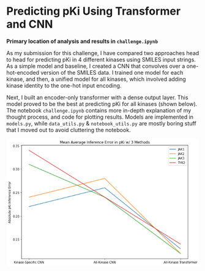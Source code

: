 # Predicting pKi Using Transformer and CNN

**Primary location of analysis and results in `challenge.ipynb`**

As my submission for this challenge, I have compared two approaches head to head for predicting pKi in 4 different kinases using SMILES input strings. As a simple model and baseline, I created a CNN that convolves over a one-hot-encoded version of the SMILES data. I trained one model for each kinase, and then, a unified model for all kinases, which involved adding kinase identity to the one-hot input encoding.     

Next, I built an encoder-only transformer with a dense output layer. This model proved to be the best at predicting pKi for all kinases (shown below). The notebook `challenge.ipynb` contains more in-depth explanation of my thought process, and code for plotting results. Models are implemented in `models.py`, while `data_utils.py` & `notebook_utils.py` are mostly boring stuff that I moved out to avoid cluttering the notebook.

![](./plot.png?raw=true)

